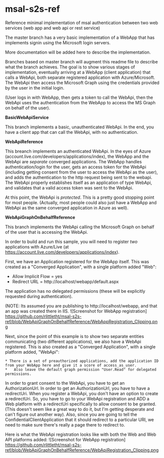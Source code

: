 # msal-s2s-ref
Reference minimal implementation of msal authentication between two web services (web app and web api or rest service)

The master branch has a very basic implementation of a WebApp that has implements signin using the Microsoft login servers.

More documentation will be added here to describe the implementation.

Branches based on master branch will augment this readme file to describe what the branch achieves. The goal is to show various stages of implementation, eventually arriving at a WebApp (client application) that calls a WebApi, both separate registered application with Azure/Microsoft. The WebApi then access the Microsoft Graph using the credentials provided by the user in the initial login.

(User logs in with WebApp, then gets a token to call the WebApi, then the WebApi uses the authentication from the WebApp to access the MS Graph on behalf of the user).

**BasicWebApiService**

This branch implements a basic, unauthenticated WebApi. In the end, you have a client app that can call the WebApi, with no authentication.

**WebApiReference**

This breanch implements an authenticated WebApi. In the eyes of Azure (account.live.com/developers/applications/index), the WebApp and the WebApi are *separate* converged applications. The WebApp handles authentication/login for the user, gets an access token for the WebApi (including getting consent from the user to access the WebApi as the user), and adds the authentication to the http request being sent to the webapi. The WebApi properly establishes itself as an application of type WebApi, and validates that a valid access token was sent to the WebApi.

At this point, the WebApi is *protected*. This is a pretty good stopping point for most people. (Actually, most people could also just have a WebApp and WebApi as the same converged application in Azure as well).

**WebApiGraphOnBehalfReference**

This branch implements the WebApi calling the Microsoft Graph on behalf of the user that is accessing the WebApi.

In order to build and run this sample, you will need to register *two* applications with Azure/Live (at https://account.live.com/developers/applications/index).

First, we have an Application registered for the WebApp itself. This was created as a "Converged Application", with a single platform added "Web":
* Allow Implicit Flow = yes
* Redirect URL = http://localhost/webapp/default.aspx
		
The application has no delegated permissions (these will be explicitly requested during authentication).
	
(NOTE: Its assumed you are publishing to http://localhost/webapp, and that an app was created there in IIS.
![Screenshot for WebApp registration] https://github.com/rlittletht/msal-s2s-ref/blob/WebApiGraphOnBehalfReference/WebAppRegistration_Clipping.png

Next, since the point of this example is to show two separate entities communicating (two different applications), we also have a WebApi registered. This is also created as a "Converged Application", with a single platform added, "WebApi":
	
	* There is a set of preauthorized applications, add the application ID from your WebApp here and give it a score of access_as_user.
	* 	Also leave the default graph permission "User.Read" for delegated permissions.

In order to grant consent to the WebApi, you have to get an AuthorizationUrl. In order to get an AuthorizationUrl, you have to have a redirectUri. When you register a WebApi, you don't have an option to create a redirectUri. So, you have to go to your WebApi registration and ADD a Web platform with a redirectUri specifically to allow consent to be granted. (This doesn't seem like a great way to do it, but I'm getting desperate and can't figure out another way).  Also, since you are going to tell the ConfidentialClientApplication that it should redirect to a particular URI, we need to make sure there's really a page there to redirect to.

Here is what the WebApi registration looks like with both the Web and Web API platforms added:
![Screenshot for WebApp registration] https://github.com/rlittletht/msal-s2s-ref/blob/WebApiGraphOnBehalfReference/WebApiRegistration_Clipping.png



 


